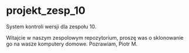 projekt_zesp_10
===============

System kontroli wersji dla zespołu 10.

Witajcie w naszym zespolowym repozytorium, proszę was o sklonowanie go na wasze komputery domowe.
Pozrawiam,
Piotr M.
